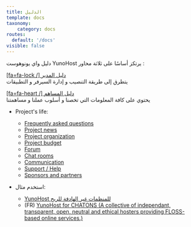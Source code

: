 ```yaml
---
title: الدليل
template: docs
taxonomy:
    category: docs
routes:
  default: '/docs'
visible: false
---
```


دليل واي يونوهوست YunoHost يرتكز أساسًا على ثلاثة محاور :

[[fa=fa-lock /] دليل المدير](/administrate?classes=btn,btn-lg,btn-primary)  
يتطرق إلى طريقة التنصيب و إدارة السيرفر و التطبيقات

[[fa=fa-heart /] دليل المساهم](/contribute?classes=btn,btn-lg,btn-error)  
يحتوي على كافة المعلومات التي تخصنا و أسلوب عملنا و مساهمتنا

* Project's life:
   * [Frequently asked questions](/help/faq)
   * [Project news](/news)
   * [Project organization](/project_organization)
   * [Project budget](/project_budget)
   * [Forum](https://forum.yunohost.org)
   * [Chat rooms](/chat_rooms)
   * [Communication](/communication)
   * [Support / Help](/help)
   * [Sponsors and partners](/sponsors_partners)

* استخدم مثال:
   * [YunoHost للمنظمات غير الهادفة للربح](/use_case_non-profit_organisations)
   * (FR) [YunoHost for CHATONS (A collective of independant, transparent, open, neutral and ethical hosters providing FLOSS-based online services.)](https://wiki.chatons.org/doku.php/yunohost) 
